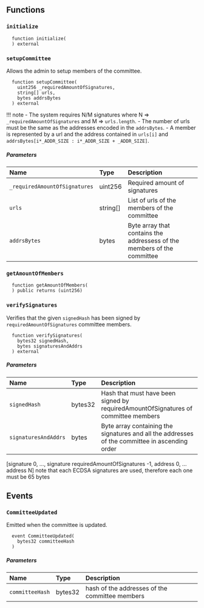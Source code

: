 ## Functions

### `initialize`

```solidity
  function initialize(
  ) external
```

### `setupCommittee`

Allows the admin to setup members of the committee. 

```solidity
  function setupCommittee(
    uint256 _requiredAmountOfSignatures,
    string[] urls,
    bytes addrsBytes
  ) external
```

!!! note
    - The system requires N/M signatures where N => `_requiredAmountOfSignatures` and M => `urls.length`.
    - The number of urls must be the same as the addresses encoded in the `addrsBytes`.
    - A member is represented by a url and the address contained in `urls[i]` and `addrsBytes[i*_ADDR_SIZE : i*_ADDR_SIZE + _ADDR_SIZE]`.


##### Parameters

| Name | Type | Description                                                          |
| :--- | :--- | :------------------------------------------------------------------- |
|`_requiredAmountOfSignatures` | uint256 | Required amount of signatures
|`urls` | string[] | List of urls of the members of the committee
|`addrsBytes` | bytes | Byte array that contains the addressess of the members of the committee

### `getAmountOfMembers`

```solidity
  function getAmountOfMembers(
  ) public returns (uint256)
```

### `verifySignatures`

Verifies that the given `signedHash` has been signed by `requiredAmountOfSignatures` committee members.

```solidity
  function verifySignatures(
    bytes32 signedHash,
    bytes signaturesAndAddrs
  ) external
```

##### Parameters

| Name | Type | Description                                                          |
| :--- | :--- | :------------------------------------------------------------------- |
|`signedHash` | bytes32 | Hash that must have been signed by requiredAmountOfSignatures of committee members
|`signaturesAndAddrs` | bytes | Byte array containing the signatures and all the addresses of the committee in ascending order
[signature 0, ..., signature requiredAmountOfSignatures -1, address 0, ... address N]
note that each ECDSA signatures are used, therefore each one must be 65 bytes

## Events

### `CommitteeUpdated`

Emitted when the committee is updated.

```solidity
  event CommitteeUpdated(
    bytes32 committeeHash
  )
```

##### Parameters

| Name                           | Type          | Description                                    |
| :----------------------------- | :------------ | :--------------------------------------------- |
|`committeeHash`| bytes32 | hash of the addresses of the committee members |

